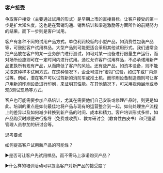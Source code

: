 ### 客户接受

争取客户接受（主要通过试用的形式）是早期上市的直接目标。让客户接受的第一步是扩大知名度，这也是在营销沟通、销售培训和渠道激励等方面所作的前期努力的结果。而下一步则是客户试用。

客户有各种不同的试用产品方式。单位利润较低的小型产品，如消费性包装产品等，可鼓励客户试用样品。大型产品则可能更适合采用其他试用形式。我们通常会把产品放在客户的某一业务部门进行测试，如可对某一设备进行限量生产运行，而对场所设施则可在一定时间内进行试用。通过允许客户试用样品，不必承诺用新产品更换所有现有产品，从而降低了客户的风险。还有些产品，如资本设备，则不能采取这种样本试用方式。在这种情况下，企业可进行“虚拟”试验，如试车或厂内测试等。例如，潜在客户可以试驾新的消防车或推土机。而印刷设备制造商则可让客户用新的印刷设备进行印刷，来证明其性能。在其他情况下，可采用视频展示或参观β测试现场等方式。

客户也可能需要参加产品培训，尤其在需要他们自己安装或修理产品时，则更是如此。培训的重点是如何最佳地将产品与现有的运营整合到一起，如何处理生产流程上的差异以及如何减少转换到新产品的时间、成本和精力。客户培训形式多样，如产品购买时顺便进行指导（免费或收费）、教育研讨会（教育性白皮书）和只邀请管理人员参加的研讨会等。

思考要点

如何提高客户试用新产品的可能性？

▶是否可让客户先试用样品，而不需马上承诺购买产品？

▶什么样的培训活动可以提高客户对新产品的接受度？
